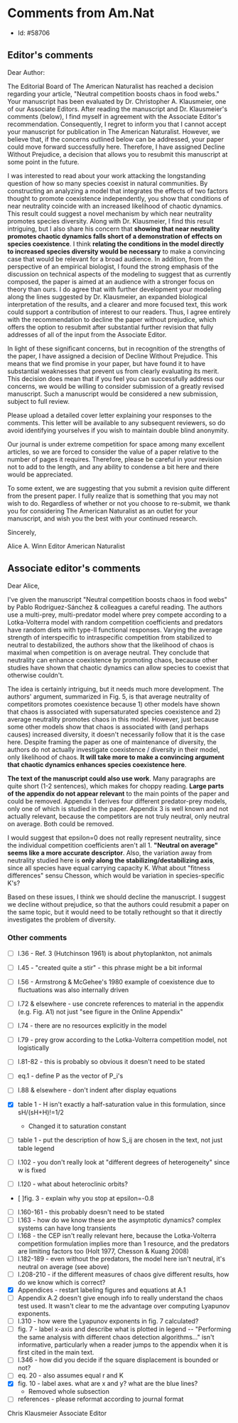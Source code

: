 # Comments from Am.Nat
- Id:  #58706


## Editor's comments

Dear Author:

The Editorial Board of The American Naturalist has reached a decision regarding your article, "Neutral competition boosts chaos in food webs."  Your manuscript has been evaluated by Dr. Christopher A. Klausmeier, one of our Associate Editors. After reading the manuscript and Dr. Klausmeier's comments (below), I find myself in agreement with the Associate Editor's recommendation. Consequently, I regret to inform you that I cannot accept your manuscript for publication in The American Naturalist. However, we believe that, if the concerns outlined below can be addressed, your paper could move forward successfully here. Therefore, I have assigned Decline Without Prejudice, a decision that allows you to resubmit this manuscript at some point in the future.

I was interested to read about your work attacking the longstanding question of how so many species coexist in natural communities. By constructing an analyzing a model that integrates the effects of two factors thought to promote coexistence independently, you show that conditions of near neutrality coincide with an increased likelihood of chaotic dynamics. This result could suggest a novel mechanism by which near neutrality promotes species diversity. Along with Dr. Klausmeier, I find this result intriguing, but I also share his concern that **showing that near neutrality promotes chaotic dynamics falls short of a demonstration of effects on species coexistence**. I think **relating the conditions in the model directly to increased species diversity would be necessary** to make a convincing case that would be relevant for a broad audience. In addition, from the perspective of an empirical biologist, I found the strong emphasis of the discussion on technical aspects of the modeling to suggest that as currently composed, the paper is aimed at an audience with a stronger focus on theory than ours. I do agree that with further development your modeling along the lines suggested by Dr. Klausmeier, an expanded biological interpretation of the results, and a clearer and more focused text, this work could support a contribution of interest to our readers. Thus, I agree entirely with the recommendation to decline the paper without prejudice, which offers the option to resubmit after substantial further revision that fully addresses of all of the input from the Associate Editor.

In light of these significant concerns, but in recognition of the strengths of the paper, I have assigned a decision of Decline Without Prejudice. This means that we find promise in your paper, but have found it to have substantial weaknesses that prevent us from clearly evaluating its merit. This decision does mean that if you feel you can successfully address our concerns, we would be willing to consider submission of a greatly revised manuscript. Such a manuscript would be considered a new submission, subject to full review.

Please upload a detailed cover letter explaining your responses to the comments. This letter will be available to any subsequent reviewers, so do avoid identifying yourselves if you wish to maintain double blind anonymity.

Our journal is under extreme competition for space among many excellent articles, so we are forced to consider the value of a paper relative to the number of pages it requires. Therefore, please be careful in your revision not to add to the length, and any ability to condense a bit here and there would be appreciated.

To some extent, we are suggesting that you submit a revision quite different from the present paper. I fully realize that is something that you may not wish to do. Regardless of whether or not you choose to re-submit, we thank you for considering The American Naturalist as an outlet for your manuscript, and wish you the best with your continued research.

Sincerely,

Alice A. Winn
Editor
American Naturalist

## Associate editor's comments

Dear Alice,

I've given the manuscript "Neutral competition boosts chaos in food webs" by Pablo Rodríguez-Sánchez & colleagues a careful reading.  The authors use a multi-prey, multi-predator model where prey compete according to a Lotka-Volterra model with random competition coefficients and predators have random diets with type-II functional responses.  Varying the average strength of interspecific to intraspecific competition from stabilized to neutral to destabilized, the authors show that the likelihood of chaos is maximal when competition is on average neutral.  They conclude that neutrality can enhance coexistence by promoting chaos, because other studies have shown that chaotic dynamics can allow species to coexist that otherwise couldn't.

The idea is certainly intriguing, but it needs much more development. The authors' argument, summarized in Fig. 5, is that average neutrality of competitors promotes coexistence because 1) other models have shown that chaos is associated with supersaturated species coexistence and 2) average neutrality promotes chaos in this model.  However, just because some other models show that chaos is associated with (and perhaps causes) increased diversity, it doesn't necessarily follow that it is the case here.  Despite framing the paper as one of maintenance of diversity, the authors do not actually investigate coexistence / diversity in their model, only likelihood of chaos. **It will take more to make a convincing argument that chaotic dynamics enhances species coexistence here**.

**The text of the manuscript could also use work**. Many paragraphs are quite short (1-2 sentences), which makes for choppy reading. **Large parts of the appendix do not appear relevant** to the main points of the paper and could be removed.  Appendix 1 derives four different predator-prey models, only one of which is studied in the paper.  Appendix 3 is well known and not actually relevant, because the competitors are not truly neutral, only neutral on average. Both could be removed.

I would suggest that epsilon=0 does not really represent neutrality, since the individual competition coefficients aren't all 1. **"Neutral on average" seems like a more accurate descriptor**.  Also, the variation away from neutrality studied here is **only along the stabilizing/destabilizing axis**, since all species have equal carrying capacity K. What about "fitness differences" sensu Chesson, which would be variation in species-specific K's?

Based on these issues, I think we should decline the manuscript.  I suggest we decline without prejudice, so that the authors could resubmit a paper on the same topic, but it would need to be totally rethought so that it directly investigates the problem of diversity.

### Other comments

- [ ] l.36 - Ref. 3 (Hutchinson 1961) is about phytoplankton, not animals
- [ ] l.45 - "created quite a stir" - this phrase might be a bit informal
- [ ] l.56 - Armstrong & McGehee's 1980 example of coexistence due to fluctuations was also internally driven

- [ ] l.72 & elsewhere - use concrete references to material in the appendix (e.g. Fig. A1) not just "see figure in the Online Appendix"
- [ ] l.74 - there are no resources explicitly in the model
- [ ] l.79 - prey grow according to the Lotka-Volterra competition model, not logistically
- [ ] l.81-82 - this is probably so obvious it doesn't need to be stated
- [ ] eq.1 - define P as the vector of P_i's
- [ ] l.88 & elsewhere - don't indent after display equations
- [x] table 1 - H isn't exactly a half-saturation value in this formulation, since sH/(sH+H)!=1/2
  - Changed it to saturation constant
- [ ] table 1 - put the description of how S_ij are chosen in the text, not just table legend
- [ ] l.102 - you don't really look at "different degrees of heterogeneity" since w is fixed
- [ ] l.120 - what about heteroclinic orbits?
- [ ]fig. 3 - explain why you stop at epsilon=-0.8
- [ ] l.160-161 - this probably doesn't need to be stated
- [ ] l.163 - how do we know these are the asymptotic dynamics?  complex systems can have long transients
- [ ] l.168 - the CEP isn't really relevant here, because the Lotka-Volterra competition formulation implies more than 1 resource, and the predators are limiting factors too (Holt 1977, Chesson & Kuang 2008)
- [ ] l.182-189 - even without the predators, the model here isn't neutral, it's neutral on average (see above)
- [ ] l.208-210 - if the different measures of chaos give different results, how do we know which is correct?
- [x] Appendices - restart labeling figures and equations at A.1
- [ ] Appendix A.2 doesn't give enough info to really understand the chaos test used.  It wasn't clear to me the advantage over computing Lyapunov exponents.
- [ ] l.310 - how were the Lyapunov exponents in fig. 7 calculated?
- [ ] fig. 7 - label x-axis and describe what is plotted in legend -- "Performing the same analysis with different chaos detection algorithms..." isn't informative, particularly when a reader jumps to the appendix when it is first cited in the main text.
- [ ] l.346 - how did you decide if the square displacement is bounded or not?
- [ ] eq. 20 - also assumes equal r and K
- [x] fig. 10 - label axes.  what are x and y?  what are the blue lines?
  - Removed whole subsection
- [ ] references - please reformat according to journal format

Chris Klausmeier
Associate Editor
